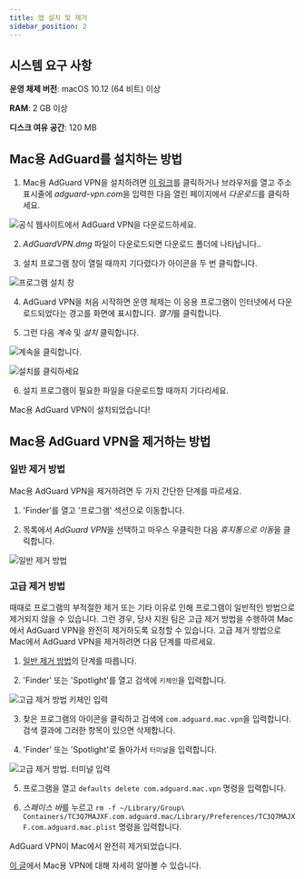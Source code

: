 ```yaml
---
title: 앱 설치 및 제거
sidebar_position: 2
---
```


## 시스템 요구 사항

**운영 체제 버전**: macOS 10.12 (64 비트) 이상

**RAM**: 2 GB 이상

**디스크 여유 공간**: 120 MB


## Mac용 AdGuard를 설치하는 방법

1. Mac용 AdGuard VPN을 설치하려면 [이 링크](https://agrd.io/mac_vpn)를 클릭하거나 브라우저를 열고 주소 표시줄에 *adguard-vpn.com*을 입력한 다음 열린 페이지에서 *다운로드*를 클릭하세요.

![공식 웹사이트에서 AdGuard VPN을 다운로드하세요.](https://cdn.adguardvpn.com/public/Adguard/kb/vpn-install/mac-install-en.png)

2. *AdGuardVPN.dmg* 파일이 다운로드되면 다운로드 폴더에 나타납니다..

3. 설치 프로그램 창이 열릴 때까지 기다렸다가 아이콘을 두 번 클릭합니다.

![프로그램 설치 창](https://cdn.adguardvpn.com/public/Adguard/kb/vpn-install/mac-install-ru-1.png)

4. AdGuard VPN을 처음 시작하면 운영 체제는 이 응용 프로그램이 인터넷에서 다운로드되었다는 경고를 화면에 표시합니다. *열기*를 클릭합니다.

5. 그런 다음 *계속* 및 *설치* 클릭합니다.

![계속을 클릭합니다.](https://cdn.adguardvpn.com/public/Adguard/kb/vpn-install/mac-install-2-en.png)

![설치를 클릭하세요](https://cdn.adguardvpn.com/public/Adguard/kb/vpn-install/mac-install-3-en.png)

6. 설치 프로그램이 필요한 파일을 다운로드할 때까지 기다리세요.

Mac용 AdGuard VPN이 설치되었습니다!


## Mac용 AdGuard VPN을 제거하는 방법

### 일반 제거 방법

Mac용 AdGuard VPN을 제거하려면 두 가지 간단한 단계를 따르세요.

1. 'Finder'를 열고 '프로그램' 섹션으로 이동합니다.

2. 목록에서 *AdGuard VPN*을 선택하고 마우스 우클릭한 다음 *휴지통으로 이동*을 클릭합니다.

![일반 제거 방법](https://cdn.adguardvpn.com/public/Adguard/kb/vpn-install/mac-uninstall-1-en.png)


### 고급 제거 방법

때때로 프로그램의 부적절한 제거 또는 기타 이유로 인해 프로그램이 일반적인 방법으로 제거되지 않을 수 있습니다. 그런 경우, 당사 지원 팀은 고급 제거 방법을 수행하여 Mac에서 AdGuard VPN을 완전히 제거하도록 요청할 수 있습니다. 고급 제거 방법으로 Mac에서 AdGuard VPN을 제거하려면 다음 단계를 따르세요.

1. [일반 제거 방법](#how-to-uninstall-adguard-vpn-for-mac)의 단계를 따릅니다.

2. 'Finder' 또는 'Spotlight'를 열고 검색에 `키체인`을 입력합니다.

![고급 제거 방법 키체인 입력](https://cdn.adguardvpn.com/public/Adguard/kb/vpn-install/mac-key-chain-en.png)

3. 찾은 프로그램의 아이콘을 클릭하고 검색에 `com.adguard.mac.vpn`을 입력합니다. 검색 결과에 그러한 항목이 있으면 삭제합니다.

4. 'Finder' 또는 'Spotlight'로 돌아가서 `터미널`을 입력합니다.

![고급 제거 방법. 터미널 입력](https://cdn.adguardvpn.com/public/Adguard/kb/vpn-install/mac-terminal-en.png)

5. 프로그램을 열고 `defaults delete com.adguard.mac.vpn` 명령을 입력합니다.

6. *스페이스 바*를 누르고 `rm -f ~/Library/Group\ Containers/TC3Q7MAJXF.com.adguard.mac/Library/Preferences/TC3Q7MAJXF.com.adguard.mac.plist` 명령을 입력합니다.

AdGuard VPN이 Mac에서 완전히 제거되었습니다.

[이 글](/adguard-vpn-for-mac/overview.md)에서 Mac용 VPN에 대해 자세히 알아볼 수 있습니다.
